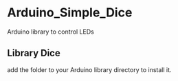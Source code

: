 # Arduino_Simple_Dice
Arduino library to control LEDs 

## Library Dice
add the <Dice> folder to your Arduino library directory to install it.
